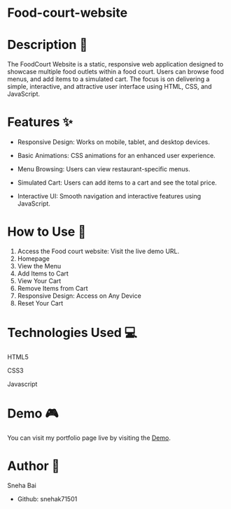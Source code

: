 
# Food-court-website
# Description 📝
The FoodCourt Website is a static, responsive web application designed to showcase multiple food outlets within a food court. Users can browse food menus, and add items to a simulated cart. The focus is on delivering a simple, interactive, and attractive user interface using HTML, CSS, and JavaScript.
# Features ✨
- Responsive Design: Works on mobile, tablet, and desktop devices.
* Basic Animations: CSS animations for an enhanced user experience.
+ Menu Browsing: Users can view restaurant-specific menus.
- Simulated Cart: Users can add items to a cart and see the total price.
* Interactive UI: Smooth navigation and interactive features using JavaScript.

# How to Use 🚀
1. Access the Food court website: Visit the live demo URL.
2. Homepage
3. View the Menu
4. Add Items to Cart
5. View Your Cart
6. Remove Items from Cart
7. Responsive Design: Access on Any Device
8. Reset Your Cart

# Technologies Used 💻
HTML5

CSS3

Javascript

# Demo 🎮
You can visit my portfolio page  live by visiting the [Demo](https://snehak71501.github.io/Food-court-website/).
# Author 📣
Sneha Bai 
- Github: snehak71501


